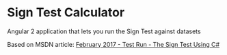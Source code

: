 # Sign Test Calculator

Angular 2 application that lets you run the Sign Test against datasets

Based on MSDN article: [February 2017 - Test Run - The Sign Test Using C#](https://msdn.microsoft.com/en-us/magazine/mt793273)

